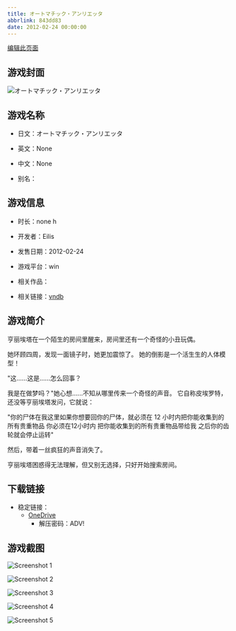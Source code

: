 ```yaml
---
title: オートマチック・アンリエッタ
abbrlink: 843dd83
date: 2012-02-24 00:00:00
---
```

[编辑此页面](https://github.com/ACG-3/ADV3-source/blob/main/source/_posts/games/%E3%82%AA%E3%83%BC%E3%83%88%E3%83%9E%E3%83%81%E3%83%83%E3%82%AF%E3%83%BB%E3%82%A2%E3%83%B3%E3%83%AA%E3%82%A8%E3%83%83%E3%82%BF.md)

## 游戏封面

![オートマチック・アンリエッタ](https://pan.timero.xyz/d/onedrive/img_lib_001/%E3%82%AA%E3%83%BC%E3%83%88%E3%83%9E%E3%83%81%E3%83%83%E3%82%AF%E3%83%BB%E3%82%A2%E3%83%B3%E3%83%AA%E3%82%A8%E3%83%83%E3%82%BF_cover.avif)


## 游戏名称

- 日文：オートマチック・アンリエッタ
- 英文：None
- 中文：None

- 别名：


## 游戏信息

- 时长：none h
- 开发者：Eilis
- 发售日期：2012-02-24
- 游戏平台：win
- 相关作品：

- 相关链接：[vndb](https://vndb.org/v10421)


## 游戏简介

亨丽埃塔在一个陌生的房间里醒来，房间里还有一个奇怪的小丑玩偶。

她环顾四周，发现一面镜子时，她更加震惊了。
她的倒影是一个活生生的人体模型！

"这......这是......怎么回事？

我是在做梦吗？"她心想......不知从哪里传来一个奇怪的声音。
它自称皮埃罗特，还没等亨丽埃塔发问，它就说：

"你的尸体在我这里如果你想要回你的尸体，就必须在 12 小时内把你能收集到的所有贵重物品
你必须在12小时内 把你能收集到的所有贵重物品带给我 之后你的齿轮就会停止运转"

然后，带着一丝疯狂的声音消失了。

亨丽埃塔困惑得无法理解，但又别无选择，只好开始搜索房间。




## 下载链接

- 稳定链接：
    - [OneDrive](https://pan.timero.xyz/onedrive/adv_lib_001/%E3%82%AA%E3%83%BC%E3%83%88%E3%83%9E%E3%83%81%E3%83%83%E3%82%AF%E3%83%BB%E3%82%A2%E3%83%B3%E3%83%AA%E3%82%A8%E3%83%83%E3%82%BF)
        - 解压密码：ADV!



## 游戏截图


![Screenshot 1](https://pan.timero.xyz/d/onedrive/img_lib_001/%E3%82%AA%E3%83%BC%E3%83%88%E3%83%9E%E3%83%81%E3%83%83%E3%82%AF%E3%83%BB%E3%82%A2%E3%83%B3%E3%83%AA%E3%82%A8%E3%83%83%E3%82%BF_Screenshot_1.avif)

![Screenshot 2](https://pan.timero.xyz/d/onedrive/img_lib_001/%E3%82%AA%E3%83%BC%E3%83%88%E3%83%9E%E3%83%81%E3%83%83%E3%82%AF%E3%83%BB%E3%82%A2%E3%83%B3%E3%83%AA%E3%82%A8%E3%83%83%E3%82%BF_Screenshot_2.avif)

![Screenshot 3](https://pan.timero.xyz/d/onedrive/img_lib_001/%E3%82%AA%E3%83%BC%E3%83%88%E3%83%9E%E3%83%81%E3%83%83%E3%82%AF%E3%83%BB%E3%82%A2%E3%83%B3%E3%83%AA%E3%82%A8%E3%83%83%E3%82%BF_Screenshot_3.avif)

![Screenshot 4](https://pan.timero.xyz/d/onedrive/img_lib_001/%E3%82%AA%E3%83%BC%E3%83%88%E3%83%9E%E3%83%81%E3%83%83%E3%82%AF%E3%83%BB%E3%82%A2%E3%83%B3%E3%83%AA%E3%82%A8%E3%83%83%E3%82%BF_Screenshot_4.avif)

![Screenshot 5](https://pan.timero.xyz/d/onedrive/img_lib_001/%E3%82%AA%E3%83%BC%E3%83%88%E3%83%9E%E3%83%81%E3%83%83%E3%82%AF%E3%83%BB%E3%82%A2%E3%83%B3%E3%83%AA%E3%82%A8%E3%83%83%E3%82%BF_Screenshot_5.avif)

